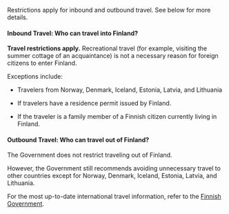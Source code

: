 Restrictions apply for inbound and outbound travel. See below for more details.

#### Inbound Travel: Who can travel into Finland?

**Travel restrictions apply.** Recreational travel (for example, visiting the summer cottage of an acquaintance) is not a necessary reason for foreign citizens to enter Finland.

Exceptions include:

- Travelers from Norway, Denmark, Iceland, Estonia, Latvia, and Lithuania

- If travelers have a residence permit issued by Finland.
- If the traveler is a family member of a Finnish citizen currently living in Finland.

#### Outbound Travel: Who can travel out of Finland?

The Government does not restrict traveling out of Finland.

However, the Government still recommends avoiding unnecessary travel to other countries except for Norway, Denmark, Iceland, Estonia, Latvia, and Lithuania.

For the most up-to-date international travel information, refer to the [Finnish Government](https://valtioneuvosto.fi/en/information-on-coronavirus/current-restrictions).

